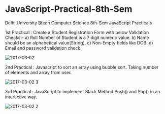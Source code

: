 # JavaScript-Practical-8th-Sem
Delhi University Btech Computer Science 8th-Sem JavaScript Practicals

1st Practical : Create a Student Registration Form with below Validation Checks:-
a) Roll Number of Student is a 7 digit numeric value.
b) Name should be an alphabetical value(String).
c) Non-Empty fields like DOB.
d) Email and password validation check.

![2017-03-02](https://cloud.githubusercontent.com/assets/17989588/23502938/ae1b2a56-ff5f-11e6-981d-3db798a0c030.png)

2nd Practical : Javascript to sort an array using bubble sort. Taking number of elements and array from user. 

![2017-03-02 3](https://cloud.githubusercontent.com/assets/17989588/23503014/e8456cbe-ff5f-11e6-9090-e908376c7799.png)

3rd Practical : JavaScript to implement Stack Method Push() and Pop() in an interactive way.

![2017-03-02 2](https://cloud.githubusercontent.com/assets/17989588/23503009/e6aad7c2-ff5f-11e6-8761-71c342365207.png)
